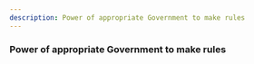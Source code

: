 ```yaml
---
description: Power of appropriate Government to make rules
---
```


### Power of appropriate Government to make rules